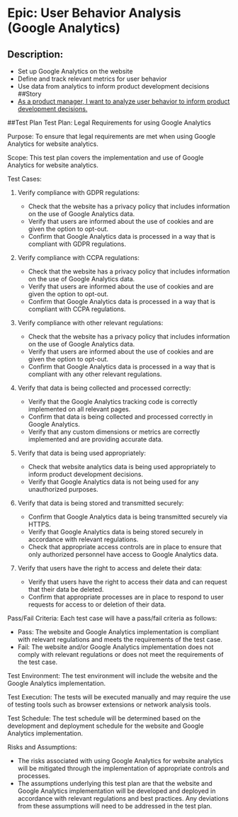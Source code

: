 # Epic: User Behavior Analysis (Google Analytics)
## Description:
* Set up Google Analytics on the website 
* Define and track relevant metrics for user behavior 
* Use data from analytics to inform product development decisions
##Story
* [As a product manager, I want to analyze user behavior to inform product development decisions.](stories/story_analyze.md)

##Test Plan
Test Plan: Legal Requirements for using Google Analytics

Purpose:
To ensure that legal requirements are met when using Google Analytics for website analytics.

Scope:
This test plan covers the implementation and use of Google Analytics for website analytics.

Test Cases:

1. Verify compliance with GDPR regulations:
   - Check that the website has a privacy policy that includes information on the use of Google Analytics data.
   - Verify that users are informed about the use of cookies and are given the option to opt-out.
   - Confirm that Google Analytics data is processed in a way that is compliant with GDPR regulations.
   
2. Verify compliance with CCPA regulations:
   - Check that the website has a privacy policy that includes information on the use of Google Analytics data.
   - Verify that users are informed about the use of cookies and are given the option to opt-out.
   - Confirm that Google Analytics data is processed in a way that is compliant with CCPA regulations.
   
3. Verify compliance with other relevant regulations:
   - Check that the website has a privacy policy that includes information on the use of Google Analytics data.
   - Verify that users are informed about the use of cookies and are given the option to opt-out.
   - Confirm that Google Analytics data is processed in a way that is compliant with any other relevant regulations.
   
4. Verify that data is being collected and processed correctly:
   - Verify that the Google Analytics tracking code is correctly implemented on all relevant pages.
   - Confirm that data is being collected and processed correctly in Google Analytics.
   - Verify that any custom dimensions or metrics are correctly implemented and are providing accurate data.
   
5. Verify that data is being used appropriately:
   - Check that website analytics data is being used appropriately to inform product development decisions.
   - Verify that Google Analytics data is not being used for any unauthorized purposes.
   
6. Verify that data is being stored and transmitted securely:
   - Confirm that Google Analytics data is being transmitted securely via HTTPS.
   - Verify that Google Analytics data is being stored securely in accordance with relevant regulations.
   - Check that appropriate access controls are in place to ensure that only authorized personnel have access to Google Analytics data.
   
7. Verify that users have the right to access and delete their data:
   - Verify that users have the right to access their data and can request that their data be deleted.
   - Confirm that appropriate processes are in place to respond to user requests for access to or deletion of their data.

Pass/Fail Criteria:
Each test case will have a pass/fail criteria as follows:

- Pass: The website and Google Analytics implementation is compliant with relevant regulations and meets the requirements of the test case.
- Fail: The website and/or Google Analytics implementation does not comply with relevant regulations or does not meet the requirements of the test case.

Test Environment:
The test environment will include the website and the Google Analytics implementation.

Test Execution:
The tests will be executed manually and may require the use of testing tools such as browser extensions or network analysis tools.

Test Schedule:
The test schedule will be determined based on the development and deployment schedule for the website and Google Analytics implementation.

Risks and Assumptions:
- The risks associated with using Google Analytics for website analytics will be mitigated through the implementation of appropriate controls and processes.
- The assumptions underlying this test plan are that the website and Google Analytics implementation will be developed and deployed in accordance with relevant regulations and best practices. Any deviations from these assumptions will need to be addressed in the test plan.